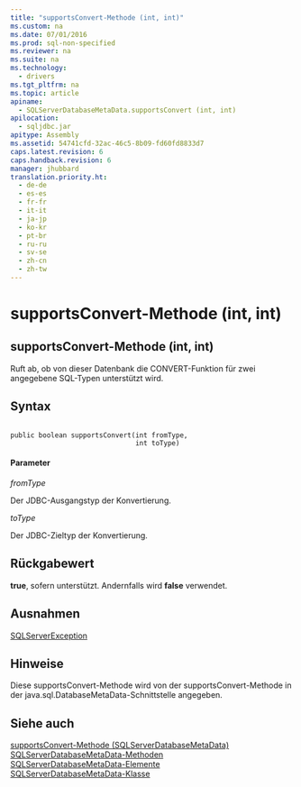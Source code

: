 ```yaml
---
title: "supportsConvert-Methode (int, int)"
ms.custom: na
ms.date: 07/01/2016
ms.prod: sql-non-specified
ms.reviewer: na
ms.suite: na
ms.technology: 
  - drivers
ms.tgt_pltfrm: na
ms.topic: article
apiname: 
  - SQLServerDatabaseMetaData.supportsConvert (int, int)
apilocation: 
  - sqljdbc.jar
apitype: Assembly
ms.assetid: 54741cfd-32ac-46c5-8b09-fd60fd8833d7
caps.latest.revision: 6
caps.handback.revision: 6
manager: jhubbard
translation.priority.ht: 
  - de-de
  - es-es
  - fr-fr
  - it-it
  - ja-jp
  - ko-kr
  - pt-br
  - ru-ru
  - sv-se
  - zh-cn
  - zh-tw
---
```

# supportsConvert-Methode (int, int)
    
## supportsConvert\-Methode \(int, int\)  
 Ruft ab, ob von dieser Datenbank die CONVERT\-Funktion für zwei angegebene SQL\-Typen unterstützt wird.  
  
## Syntax  
  
```  
  
public boolean supportsConvert(int fromType,  
                               int toType)  
```  
  
#### Parameter  
 *fromType*  
  
 Der JDBC\-Ausgangstyp der Konvertierung.  
  
 *toType*  
  
 Der JDBC\-Zieltyp der Konvertierung.  
  
## Rückgabewert  
 **true**, sofern unterstützt. Andernfalls wird **false** verwendet.  
  
## Ausnahmen  
 [SQLServerException](../content/SQLServerException-Class.md)  
  
## Hinweise  
 Diese supportsConvert\-Methode wird von der supportsConvert\-Methode in der java.sql.DatabaseMetaData\-Schnittstelle angegeben.  
  
## Siehe auch  
 [supportsConvert-Methode &#40;SQLServerDatabaseMetaData&#41;](../content/supportsConvert-Method--SQLServerDatabaseMetaData-.md)   
 [SQLServerDatabaseMetaData-Methoden](../content/SQLServerDatabaseMetaData-Methods.md)   
 [SQLServerDatabaseMetaData-Elemente](../content/SQLServerDatabaseMetaData-Members.md)   
 [SQLServerDatabaseMetaData-Klasse](../content/SQLServerDatabaseMetaData-Class.md)  
  
  